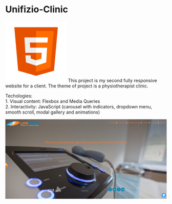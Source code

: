 # Unifizio-Clinic
![Screenshot](favicon/icons8-html-5.svg)
This project is my second fully responsive website for a client. The theme of project is a physiotherapist clinic.

Techologies:<br> 1. Visual content:
Flexbox and Media Queries <br>
             2. Interactivity: JavaScript (carousel with indicators, dropdown menu, smooth scroll, modal gallery and animations)<br>

           
![Screenshot](Unifizio.png)
